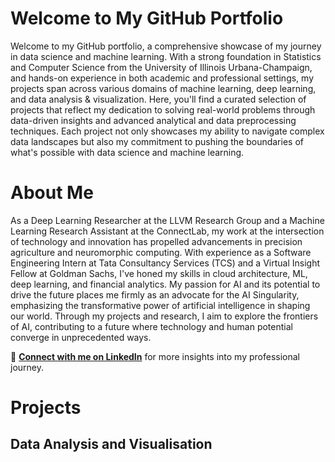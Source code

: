# Welcome to My GitHub Portfolio

Welcome to my GitHub portfolio, a comprehensive showcase of my journey in data science and machine learning. With a strong foundation in Statistics and Computer Science from the University of Illinois Urbana-Champaign, and hands-on experience in both academic and professional settings, my projects span across various domains of machine learning, deep learning, and data analysis & visualization. Here, you'll find a curated selection of projects that reflect my dedication to solving real-world problems through data-driven insights and advanced analytical and data preprocessing techniques. Each project not only showcases my ability to navigate complex data landscapes but also my commitment to pushing the boundaries of what's possible with data science and machine learning.

# About Me

As a Deep Learning Researcher at the LLVM Research Group and a Machine Learning Research Assistant at the ConnectLab, my work at the intersection of technology and innovation has propelled advancements in precision agriculture and neuromorphic computing. With experience as a Software Engineering Intern at Tata Consultancy Services (TCS) and a Virtual Insight Fellow at Goldman Sachs, I've honed my skills in cloud architecture, ML, deep learning, and financial analytics. My passion for AI and its potential to drive the future places me firmly as an advocate for the AI Singularity, emphasizing the transformative power of artificial intelligence in shaping our world. Through my projects and research, I aim to explore the frontiers of AI, contributing to a future where technology and human potential converge in unprecedented ways.

🔗 **[Connect with me on LinkedIn](https://www.linkedin.com/in/kavinjindel)** for more insights into my professional journey.

# Projects

## Data Analysis and Visualisation

